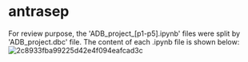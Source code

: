 # antrasep
For review purpose, the 'ADB_project_[p1-p5].ipynb' files were split by 'ADB_project.dbc' file.
The content of each .ipynb file is shown below:
![2c8933fba99225d42e4f094eafcad3c](https://github.com/Melody1745/antrasep/assets/90291484/0e9457dd-3288-4f4b-bf9e-4ce7dd03a0d8)

